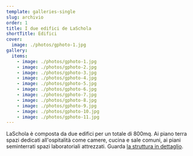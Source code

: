 ```yaml
---
template: galleries-single
slug: archivio
order: 1
title: I due edifici de LaSchola
shortTitle: Edifici
cover:
  image: ./photos/gphoto-1.jpg
gallery:
  items:
    - image: ./photos/gphoto-1.jpg
    - image: ./photos/gphoto-2.jpg
    - image: ./photos/gphoto-3.jpg
    - image: ./photos/gphoto-4.jpg
    - image: ./photos/gphoto-5.jpg
    - image: ./photos/gphoto-6.jpg
    - image: ./photos/gphoto-7.jpg
    - image: ./photos/gphoto-8.jpg
    - image: ./photos/gphoto-9.jpg
    - image: ./photos/gphoto-10.jpg
    - image: ./photos/gphoto-11.jpg
---
```


LaSchola è composta da due edifici per un totale di 800mq. Ai piano terra spazi dedicati all'ospitalità come camere, cucina e sale comuni, ai piani seminterrati spazi laboratoriali attrezzati. Guarda [la struttura in dettaglio](/maps).